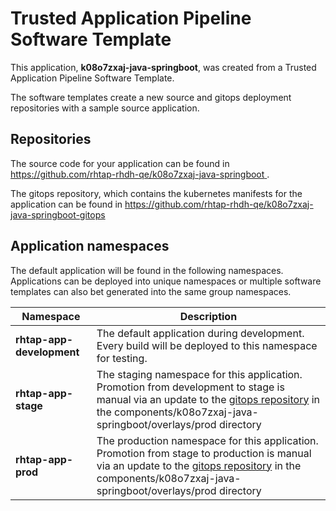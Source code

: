# Trusted Application Pipeline Software Template

This application, **k08o7zxaj-java-springboot**, was created from a Trusted Application Pipeline Software Template.

The software templates create a new source and gitops deployment repositories with a sample source application. 

## Repositories

The source code for your application can be found in [https://github.com/rhtap-rhdh-qe/k08o7zxaj-java-springboot ](https://github.com/rhtap-rhdh-qe/k08o7zxaj-java-springboot ).
 
The gitops repository, which contains the kubernetes manifests for the application can be found in 
[https://github.com/rhtap-rhdh-qe/k08o7zxaj-java-springboot-gitops ](https://github.com/rhtap-rhdh-qe/k08o7zxaj-java-springboot-gitops ) 

## Application namespaces 

The default application will be found in the following namespaces. Applications can be deployed into unique namespaces or multiple software templates can also bet generated into the same group namespaces.  

|  Namespace   |  Description   |  
| -------- | -------- |   
| **rhtap-app-development** | The default application during development. Every build will be deployed to this namespace for testing. | 
| **rhtap-app-stage** | The staging namespace for this application. Promotion from development to stage is manual via an update to the [gitops repository](https://github.com/rhtap-rhdh-qe/k08o7zxaj-java-springboot-gitops ) in the components/k08o7zxaj-java-springboot/overlays/prod directory |  
| **rhtap-app-prod** | The production namespace for this application. Promotion from stage to production is manual via an update to the [gitops repository](https://github.com/rhtap-rhdh-qe/k08o7zxaj-java-springboot-gitops ) in the components/k08o7zxaj-java-springboot/overlays/prod directory | 